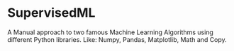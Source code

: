 # SupervisedML

A Manual approach to two famous Machine Learning Algorithms using different Python libraries.
Like: Numpy, Pandas, Matplotlib, Math and Copy.

